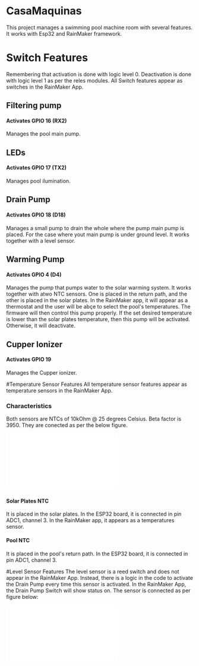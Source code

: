 # CasaMaquinas
This project manages a swimming pool machine room with several features. It works with Esp32 and RainMaker framework.

# Switch Features
Remembering that activation is done with logic level 0. Deactivation is done with logic level 1 as per the reles modules.
All Switch features appear as switches in the RainMaker App.

## Filtering pump 
#### Activates GPIO 16 (RX2)
Manages the pool main pump.  

## LEDs
#### Activates GPIO 17 (TX2)
Manages pool ilumination. 

## Drain Pump
#### Activates GPIO 18 (D18)
Manages a small pump to drain the whole where the pump main pump is placed. For the case where yout main pump is under ground level. It works together with a level sensor.  

## Warming Pump
#### Activates GPIO 4 (D4)
Manages the pump that pumps water to the solar warming system. It works together with atwo NTC sensors. One is placed in the return path, and the other is placed in the solar plates. In the RainMaker app, it will appear as a thermostat and the user will be abçe to select the pool's temperatures. The firmware will then control this pump properly. If the set desired temperature is lower than the solar plates temperature, then this pump will be activated. Otherwise, it will deactivate.

## Cupper Ionizer
#### Activates GPIO 19
Manages the Cupper ionizer.

#Temperature Sensor Features
All temperature sensor features appear as temperature sensors in the RainMaker App.
### Characteristics
Both sensors are NTCs of 10kOhm @ 25 degrees Celsius. Beta factor is 3950. They are conected as per the below figure.

![PDF Image](figures/figNTC.pdf)

#### Solar Plates NTC
It is placed in the solar plates. In the ESP32 board, it is connected in pin ADC1, channel 3. In the RainMaker app, it appears as a temperatures sensor. 
#### Pool NTC
It is placed in the pool's return path. In the ESP32 board, it is connected in pin ADC1, channel 3.

#Level Sensor Features
The level sensor is a reed switch and does not appear in the RainMaker App. Instead, there is a logic in the code to activate the Drain Pump every time this sensor is activated. In the RainMaker App, the Drain Pump Switch will show status on. The sensor is connected as per figure below:

![PDF Image](figures/figLevel.pdf)


